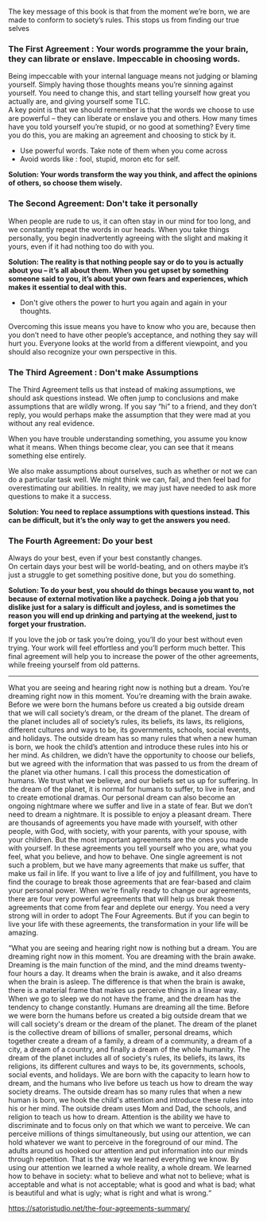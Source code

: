 
The key message of this book is that from the moment we’re born, we are made to conform to society’s rules. This stops us from finding our true selves  

### The First Agreement : Your words programme the your brain, they can librate or enslave. Impeccable in choosing words. 
Being impeccable with your internal language means not judging or blaming yourself. Simply having those thoughts means you’re sinning against yourself. You need to change this, and start telling yourself how great you actually are, and giving yourself some TLC.  
A key point is that we should remember is that the words we choose to use are powerful – they can liberate or enslave you and others. How many times have you told yourself you’re stupid, or no good at something? Every time you do this, you are making an agreement and choosing to stick by it.  
- Use powerful words. Take note of them when you come across  
- Avoid words like : fool, stupid, moron etc for self.  

**Solution: Your words transform the way you think, and affect the opinions of others, so choose them wisely.**

### The Second Agreement: Don't take it personally
When people are rude to us, it can often stay in our mind for too long, and we constantly repeat the words in our heads. When you take things personally, you begin inadvertently agreeing with the slight and making it yours, even if it had nothing too do with you.

**Solution: The reality is that nothing people say or do to you is actually about you – it’s all about them. When you get upset by something someone said to you, it’s about your own fears and experiences, which makes it essential to deal with this.**

- Don't give others the power to hurt you again and again in your thoughts.  

Overcoming this issue means you have to know who you are, because then you don’t need to have other people’s acceptance, and nothing they say will hurt you. Everyone looks at the world from a different viewpoint, and you should also recognize your own perspective in this.

### The Third Agreement : Don't make Assumptions
The Third Agreement tells us that instead of making assumptions, we should ask questions instead.
We often jump to conclusions and make assumptions that are wildly wrong. If you say “hi” to a friend, and they don’t reply, you would perhaps make the assumption that they were mad at you without any real evidence.

When you have trouble understanding something, you assume you know what it means. When things become clear, you can see that it means something else entirely.

We also make assumptions about ourselves, such as whether or not we can do a particular task well. We might think we can, fail, and then feel bad for overestimating our abilities. In reality, we may just have needed to ask more questions to make it a success.

**Solution: You need to replace assumptions with questions instead. This can be difficult, but it’s the only way to get the answers you need.**

### The Fourth Agreement: Do your best
Always do your best, even if your best constantly changes.  
On certain days your best will be world-beating, and on others maybe it’s just a struggle to get something positive done, but you do something.  

**Solution: To do your best, you should do things because you want to, not because of external motivation like a paycheck. Doing a job that you dislike just for a salary is difficult and joyless, and is sometimes the reason you will end up drinking and partying at the weekend, just to forget your frustration.**  

If you love the job or task you’re doing, you’ll do your best without even trying. Your work will feel effortless and you’ll perform much better. This final agreement will help you to increase the power of the other agreements, while freeing yourself from old patterns.

---

What you are seeing and hearing right now is nothing but a dream. You’re dreaming right now in this moment. You’re dreaming with the brain awake. Before we were born the humans before us created a big outside dream that we will call society’s dream, or the dream of the planet. The dream of the planet includes all of society’s rules, its beliefs, its laws, its religions, different cultures and ways to be, its governments, schools, social events, and holidays. The outside dream has so many rules that when a new human is born, we hook the child’s attention and introduce these rules into his or her mind. As children, we didn’t have the opportunity to choose our beliefs, but we agreed with the information that was passed to us from the dream of the planet via other humans. I call this process the domestication of humans. We trust what we believe, and our beliefs set us up for suffering. In the dream of the planet, it is normal for humans to suffer, to live in fear, and to create emotional dramas. Our personal dream can also become an ongoing nightmare where we suffer and live in a state of fear. But we don’t need to dream a nightmare. It is possible to enjoy a pleasant dream. There are thousands of agreements you have made with yourself, with other people, with God, with society, with your parents, with your spouse, with your children. But the most important agreements are the ones you made with yourself. In these agreements you tell yourself who you are, what you feel, what you believe, and how to behave. One single agreement is not such a problem, but we have many agreements that make us suffer, that make us fail in life. If you want to live a life of joy and fulfillment, you have to find the courage to break those agreements that are fear-based and claim your personal power. When we’re finally ready to change our agreements, there are four very powerful agreements that will help us break those agreements that come from fear and deplete our energy. You need a very strong will in order to adopt The Four Agreements. But if you can begin to live your life with these agreements, the transformation in your life will be amazing.


“What you are seeing and hearing right now is nothing but a dream. You are dreaming right now in this moment. You are dreaming with the brain awake. Dreaming is the main function of the mind, and the mind dreams twenty-four hours a day. It dreams when the brain is awake, and it also dreams when the brain is asleep. The difference is that when the brain is awake, there is a material frame that makes us perceive things in a linear way. When we go to sleep we do not have the frame, and the dream has the tendency to change constantly. Humans are dreaming all the time. Before we were born the humans before us created a big outside dream that we will call society's dream or the dream of the planet. The dream of the planet is the collective dream of billions of smaller, personal dreams, which together create a dream of a family, a dream of a community, a dream of a city, a dream of a country, and finally a dream of the whole humanity. The dream of the planet includes all of society's rules, its beliefs, its laws, its religions, its different cultures and ways to be, its governments, schools, social events, and holidays. We are born with the capacity to learn how to dream, and the humans who live before us teach us how to dream the way society dreams. The outside dream has so many rules that when a new human is born, we hook the child's attention and introduce these rules into his or her mind. The outside dream uses Mom and Dad, the schools, and religion to teach us how to dream. Attention is the ability we have to discriminate and to focus only on that which we want to perceive. We can perceive millions of things simultaneously, but using our attention, we can hold whatever we want to perceive in the foreground of our mind. The adults around us hooked our attention and put information into our minds through repetition. That is the way we learned everything we know. By using our attention we learned a whole reality, a whole dream. We learned how to behave in society: what to believe and what not to believe; what is acceptable and what is not acceptable; what is good and what is bad; what is beautiful and what is ugly; what is right and what is wrong.“


https://satoristudio.net/the-four-agreements-summary/
